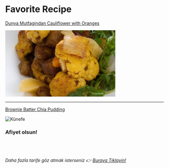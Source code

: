 # Favorite Recipe

[Dunya Mutfagindan Cauliflower with Oranges](./Cauliflower_with_Oranges.md)

<img src="./images/Cauliflower_with_Oranges.jpeg" alt="Cauliflower with Oranges" width="350"/>  


---

[Brownie Batter Chia Pudding](./künefe_tarifi.md) 

<img src="./images/künefe.jpg" alt="Künefe" width="350"/>  

### Afiyet olsun! 
</br>
</br>

###### Daha fazla tarife göz atmak isterseniz 👉️ [Buraya Tiklayin!](https://www.nefisyemektarifleri.com/)
